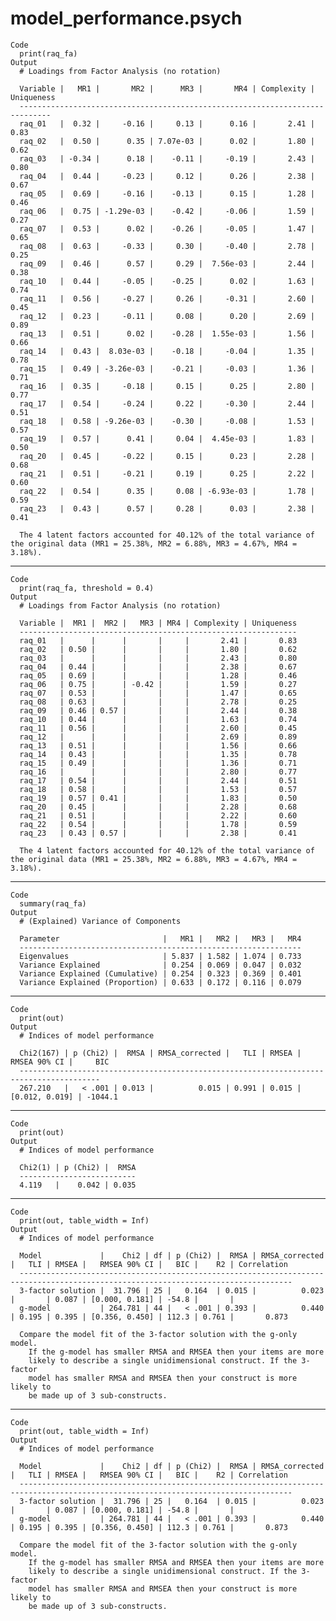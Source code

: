 # model_performance.psych

    Code
      print(raq_fa)
    Output
      # Loadings from Factor Analysis (no rotation)
      
      Variable |   MR1 |       MR2 |      MR3 |       MR4 | Complexity | Uniqueness
      -----------------------------------------------------------------------------
      raq_01   |  0.32 |     -0.16 |     0.13 |      0.16 |       2.41 |       0.83
      raq_02   |  0.50 |      0.35 | 7.07e-03 |      0.02 |       1.80 |       0.62
      raq_03   | -0.34 |      0.18 |    -0.11 |     -0.19 |       2.43 |       0.80
      raq_04   |  0.44 |     -0.23 |     0.12 |      0.26 |       2.38 |       0.67
      raq_05   |  0.69 |     -0.16 |    -0.13 |      0.15 |       1.28 |       0.46
      raq_06   |  0.75 | -1.29e-03 |    -0.42 |     -0.06 |       1.59 |       0.27
      raq_07   |  0.53 |      0.02 |    -0.26 |     -0.05 |       1.47 |       0.65
      raq_08   |  0.63 |     -0.33 |     0.30 |     -0.40 |       2.78 |       0.25
      raq_09   |  0.46 |      0.57 |     0.29 |  7.56e-03 |       2.44 |       0.38
      raq_10   |  0.44 |     -0.05 |    -0.25 |      0.02 |       1.63 |       0.74
      raq_11   |  0.56 |     -0.27 |     0.26 |     -0.31 |       2.60 |       0.45
      raq_12   |  0.23 |     -0.11 |     0.08 |      0.20 |       2.69 |       0.89
      raq_13   |  0.51 |      0.02 |    -0.28 |  1.55e-03 |       1.56 |       0.66
      raq_14   |  0.43 |  8.03e-03 |    -0.18 |     -0.04 |       1.35 |       0.78
      raq_15   |  0.49 | -3.26e-03 |    -0.21 |     -0.03 |       1.36 |       0.71
      raq_16   |  0.35 |     -0.18 |     0.15 |      0.25 |       2.80 |       0.77
      raq_17   |  0.54 |     -0.24 |     0.22 |     -0.30 |       2.44 |       0.51
      raq_18   |  0.58 | -9.26e-03 |    -0.30 |     -0.08 |       1.53 |       0.57
      raq_19   |  0.57 |      0.41 |     0.04 |  4.45e-03 |       1.83 |       0.50
      raq_20   |  0.45 |     -0.22 |     0.15 |      0.23 |       2.28 |       0.68
      raq_21   |  0.51 |     -0.21 |     0.19 |      0.25 |       2.22 |       0.60
      raq_22   |  0.54 |      0.35 |     0.08 | -6.93e-03 |       1.78 |       0.59
      raq_23   |  0.43 |      0.57 |     0.28 |      0.03 |       2.38 |       0.41
      
      The 4 latent factors accounted for 40.12% of the total variance of the original data (MR1 = 25.38%, MR2 = 6.88%, MR3 = 4.67%, MR4 = 3.18%).

---

    Code
      print(raq_fa, threshold = 0.4)
    Output
      # Loadings from Factor Analysis (no rotation)
      
      Variable |  MR1 |  MR2 |   MR3 | MR4 | Complexity | Uniqueness
      --------------------------------------------------------------
      raq_01   |      |      |       |     |       2.41 |       0.83
      raq_02   | 0.50 |      |       |     |       1.80 |       0.62
      raq_03   |      |      |       |     |       2.43 |       0.80
      raq_04   | 0.44 |      |       |     |       2.38 |       0.67
      raq_05   | 0.69 |      |       |     |       1.28 |       0.46
      raq_06   | 0.75 |      | -0.42 |     |       1.59 |       0.27
      raq_07   | 0.53 |      |       |     |       1.47 |       0.65
      raq_08   | 0.63 |      |       |     |       2.78 |       0.25
      raq_09   | 0.46 | 0.57 |       |     |       2.44 |       0.38
      raq_10   | 0.44 |      |       |     |       1.63 |       0.74
      raq_11   | 0.56 |      |       |     |       2.60 |       0.45
      raq_12   |      |      |       |     |       2.69 |       0.89
      raq_13   | 0.51 |      |       |     |       1.56 |       0.66
      raq_14   | 0.43 |      |       |     |       1.35 |       0.78
      raq_15   | 0.49 |      |       |     |       1.36 |       0.71
      raq_16   |      |      |       |     |       2.80 |       0.77
      raq_17   | 0.54 |      |       |     |       2.44 |       0.51
      raq_18   | 0.58 |      |       |     |       1.53 |       0.57
      raq_19   | 0.57 | 0.41 |       |     |       1.83 |       0.50
      raq_20   | 0.45 |      |       |     |       2.28 |       0.68
      raq_21   | 0.51 |      |       |     |       2.22 |       0.60
      raq_22   | 0.54 |      |       |     |       1.78 |       0.59
      raq_23   | 0.43 | 0.57 |       |     |       2.38 |       0.41
      
      The 4 latent factors accounted for 40.12% of the total variance of the original data (MR1 = 25.38%, MR2 = 6.88%, MR3 = 4.67%, MR4 = 3.18%).

---

    Code
      summary(raq_fa)
    Output
      # (Explained) Variance of Components
      
      Parameter                       |   MR1 |   MR2 |   MR3 |   MR4
      ---------------------------------------------------------------
      Eigenvalues                     | 5.837 | 1.582 | 1.074 | 0.733
      Variance Explained              | 0.254 | 0.069 | 0.047 | 0.032
      Variance Explained (Cumulative) | 0.254 | 0.323 | 0.369 | 0.401
      Variance Explained (Proportion) | 0.633 | 0.172 | 0.116 | 0.079

---

    Code
      print(out)
    Output
      # Indices of model performance
      
      Chi2(167) | p (Chi2) |  RMSA | RMSA_corrected |   TLI | RMSEA |   RMSEA 90% CI |     BIC
      ----------------------------------------------------------------------------------------
      267.210   |   < .001 | 0.013 |          0.015 | 0.991 | 0.015 | [0.012, 0.019] | -1044.1

---

    Code
      print(out)
    Output
      # Indices of model performance
      
      Chi2(1) | p (Chi2) |  RMSA
      --------------------------
      4.119   |    0.042 | 0.035

---

    Code
      print(out, table_width = Inf)
    Output
      # Indices of model performance
      
      Model             |    Chi2 | df | p (Chi2) |  RMSA | RMSA_corrected |   TLI | RMSEA |   RMSEA 90% CI |   BIC |    R2 | Correlation
      -----------------------------------------------------------------------------------------------------------------------------------
      3-factor solution |  31.796 | 25 |   0.164  | 0.015 |          0.023 |       | 0.087 | [0.000, 0.181] | -54.8 |       |            
      g-model           | 264.781 | 44 |   < .001 | 0.393 |          0.440 | 0.195 | 0.395 | [0.356, 0.450] | 112.3 | 0.761 |       0.873
      
      Compare the model fit of the 3-factor solution with the g-only model.
        If the g-model has smaller RMSA and RMSEA then your items are more
        likely to describe a single unidimensional construct. If the 3-factor
        model has smaller RMSA and RMSEA then your construct is more likely to
        be made up of 3 sub-constructs.

---

    Code
      print(out, table_width = Inf)
    Output
      # Indices of model performance
      
      Model             |    Chi2 | df | p (Chi2) |  RMSA | RMSA_corrected |   TLI | RMSEA |   RMSEA 90% CI |   BIC |    R2 | Correlation
      -----------------------------------------------------------------------------------------------------------------------------------
      3-factor solution |  31.796 | 25 |   0.164  | 0.015 |          0.023 |       | 0.087 | [0.000, 0.181] | -54.8 |       |            
      g-model           | 264.781 | 44 |   < .001 | 0.393 |          0.440 | 0.195 | 0.395 | [0.356, 0.450] | 112.3 | 0.761 |       0.873
      
      Compare the model fit of the 3-factor solution with the g-only model.
        If the g-model has smaller RMSA and RMSEA then your items are more
        likely to describe a single unidimensional construct. If the 3-factor
        model has smaller RMSA and RMSEA then your construct is more likely to
        be made up of 3 sub-constructs.

